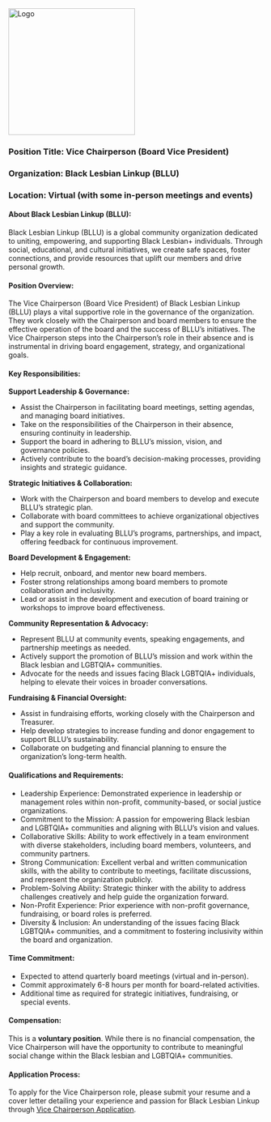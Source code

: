 <img src="https://drive.google.com/uc?id=1GU0CGcnM2uM_Q1whZEREbJ9V7CfbGvSm" alt="Logo" width="250">

### Position Title: Vice Chairperson (Board Vice President)

### Organization: Black Lesbian Linkup (BLLU)

### Location: Virtual (with some in-person meetings and events)

#### About Black Lesbian Linkup (BLLU):

Black Lesbian Linkup (BLLU) is a global community organization dedicated to uniting, empowering, and supporting Black Lesbian+ individuals. Through social, educational, and cultural initiatives, we create safe spaces, foster connections, and provide resources that uplift our members and drive personal growth.

#### Position Overview:

The Vice Chairperson (Board Vice President) of Black Lesbian Linkup (BLLU) plays a vital supportive role in the governance of the organization. They work closely with the Chairperson and board members to ensure the effective operation of the board and the success of BLLU’s initiatives. The Vice Chairperson steps into the Chairperson’s role in their absence and is instrumental in driving board engagement, strategy, and organizational goals.

#### Key Responsibilities:

**Support Leadership & Governance:**

* Assist the Chairperson in facilitating board meetings, setting agendas, and managing board initiatives.
* Take on the responsibilities of the Chairperson in their absence, ensuring continuity in leadership.
* Support the board in adhering to BLLU’s mission, vision, and governance policies.
* Actively contribute to the board’s decision-making processes, providing insights and strategic guidance.

**Strategic Initiatives & Collaboration:**

* Work with the Chairperson and board members to develop and execute BLLU’s strategic plan.
* Collaborate with board committees to achieve organizational objectives and support the community.
* Play a key role in evaluating BLLU’s programs, partnerships, and impact, offering feedback for continuous improvement.

**Board Development & Engagement:**

* Help recruit, onboard, and mentor new board members.
* Foster strong relationships among board members to promote collaboration and inclusivity.
* Lead or assist in the development and execution of board training or workshops to improve board effectiveness.

**Community Representation & Advocacy:**

* Represent BLLU at community events, speaking engagements, and partnership meetings as needed.
* Actively support the promotion of BLLU’s mission and work within the Black lesbian and LGBTQIA+ communities.
* Advocate for the needs and issues facing Black LGBTQIA+ individuals, helping to elevate their voices in broader conversations.

**Fundraising & Financial Oversight:**

* Assist in fundraising efforts, working closely with the Chairperson and Treasurer.
* Help develop strategies to increase funding and donor engagement to support BLLU’s sustainability.
* Collaborate on budgeting and financial planning to ensure the organization’s long-term health.

#### Qualifications and Requirements:

* Leadership Experience: Demonstrated experience in leadership or management roles within non-profit, community-based, or social justice organizations.
* Commitment to the Mission: A passion for empowering Black lesbian and LGBTQIA+ communities and aligning with BLLU’s vision and values.
* Collaborative Skills: Ability to work effectively in a team environment with diverse stakeholders, including board members, volunteers, and community partners.
* Strong Communication: Excellent verbal and written communication skills, with the ability to contribute to meetings, facilitate discussions, and represent the organization publicly.
* Problem-Solving Ability: Strategic thinker with the ability to address challenges creatively and help guide the organization forward.
* Non-Profit Experience: Prior experience with non-profit governance, fundraising, or board roles is preferred.
* Diversity & Inclusion: An understanding of the issues facing Black LGBTQIA+ communities, and a commitment to fostering inclusivity within the board and organization.

#### Time Commitment:

* Expected to attend quarterly board meetings (virtual and in-person).
* Commit approximately 6-8 hours per month for board-related activities.
* Additional time as required for strategic initiatives, fundraising, or special events.

#### Compensation:

This is a **voluntary position**. While there is no financial compensation, the Vice Chairperson will have the opportunity to contribute to meaningful social change within the Black lesbian and LGBTQIA+ communities.

#### Application Process:

To apply for the Vice Chairperson role, please submit your resume and a cover letter detailing your experience and passion for Black Lesbian Linkup through [Vice Chairperson Application](https://forms.gle/8Tw2KP8GE27Sm9zw8).
